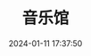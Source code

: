 ---
title: 音乐馆
date: 2024-01-11 17:37:50
type: music
aplayer: true
top_img: false
comments: false
aside: false
---